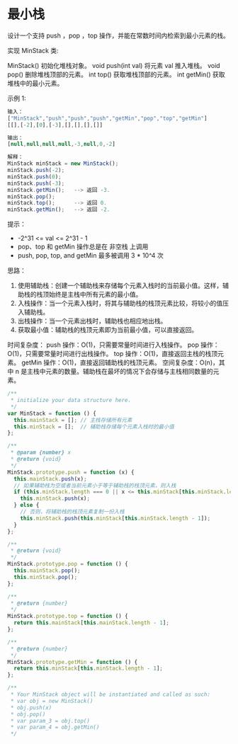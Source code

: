 # 最小栈

设计一个支持 push ，pop ，top 操作，并能在常数时间内检索到最小元素的栈。

实现 MinStack 类:

MinStack() 初始化堆栈对象。
void push(int val) 将元素 val 推入堆栈。
void pop() 删除堆栈顶部的元素。
int top() 获取堆栈顶部的元素。
int getMin() 获取堆栈中的最小元素。

示例 1:

```js
输入：
["MinStack","push","push","push","getMin","pop","top","getMin"]
[[],[-2],[0],[-3],[],[],[],[]]

输出：
[null,null,null,null,-3,null,0,-2]

解释：
MinStack minStack = new MinStack();
minStack.push(-2);
minStack.push(0);
minStack.push(-3);
minStack.getMin();   --> 返回 -3.
minStack.pop();
minStack.top();      --> 返回 0.
minStack.getMin();   --> 返回 -2.
```

提示：

- -2^31 <= val <= 2^31 - 1
- pop、top 和 getMin 操作总是在 非空栈 上调用
- push, pop, top, and getMin 最多被调用 3 \* 10^4 次

思路：
1. 使用辅助栈：创建一个辅助栈来存储每个元素入栈时的当前最小值。这样，辅助栈的栈顶始终是主栈中所有元素的最小值。
2. 入栈操作：当一个元素入栈时，将其与辅助栈的栈顶元素比较，将较小的值压入辅助栈。
3. 出栈操作：当一个元素出栈时，辅助栈也相应地出栈。
4. 获取最小值：辅助栈的栈顶元素即为当前最小值，可以直接返回。

时间复杂度：
push 操作：O(1)，只需要常量时间进行入栈操作。
pop 操作：O(1)，只需要常量时间进行出栈操作。
top 操作：O(1)，直接返回主栈的栈顶元素。
getMin 操作：O(1)，直接返回辅助栈的栈顶元素。
空间复杂度：O(n)，其中 n 是主栈中元素的数量。辅助栈在最坏的情况下会存储与主栈相同数量的元素。


```js
/**
 * initialize your data structure here.
 */
var MinStack = function () {
  this.mainStack = []; // 主栈存储所有元素
  this.minStack = [];  // 辅助栈存储每个元素入栈时的最小值
};

/**
 * @param {number} x
 * @return {void}
 */
MinStack.prototype.push = function (x) {
  this.mainStack.push(x);
  // 如果辅助栈为空或者当前元素小于等于辅助栈的栈顶元素，则入栈
  if (this.minStack.length === 0 || x <= this.minStack[this.minStack.length - 1]) {
    this.minStack.push(x);
  } else {
    // 否则，将辅助栈的栈顶元素复制一份入栈
    this.minStack.push(this.minStack[this.minStack.length - 1]);
  }
};

/**
 * @return {void}
 */
MinStack.prototype.pop = function () {
  this.mainStack.pop();
  this.minStack.pop();
};

/**
 * @return {number}
 */
MinStack.prototype.top = function () {
  return this.mainStack[this.mainStack.length - 1];
};

/**
 * @return {number}
 */
MinStack.prototype.getMin = function () {
  return this.minStack[this.minStack.length - 1];
};

/**
 * Your MinStack object will be instantiated and called as such:
 * var obj = new MinStack()
 * obj.push(x)
 * obj.pop()
 * var param_3 = obj.top()
 * var param_4 = obj.getMin()
 */
```
